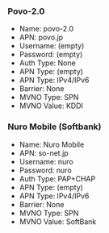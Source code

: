 ### Povo-2.0
* Name: povo-2.0
* APN: povo.jp
* Username: (empty)
* Password: (empty)
* Auth Type: None
* APN Type: (empty)
* APN Type: IPv4/IPv6
* Barrier: None
* MVNO Type: SPN
* MVNO Value: KDDI

### Nuro Mobile (Softbank)
* Name: Nuro Mobile
* APN: so-net.jp
* Username: nuro
* Password: nuro
* Auth Type: PAP+CHAP
* APN Type: (empty)
* APN Type: IPv4/IPv6
* Barrier: None
* MVNO Type: SPN
* MVNO Value: SoftBank

